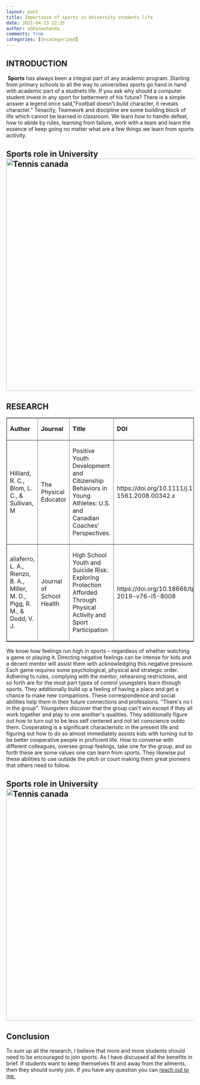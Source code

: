 ```yaml
---
layout: post
title: Importance of sports in University students life
date: 2021-04-13 22:35
author: abhinavhanda
comments: true
categories: [Uncategorized]
---
```

<h2>INTRODUCTION</h2>
<p class="rtejustify"> <b>Sports</b> has always been a integral part of any academic program. Starting from primary schools to all the way to universities sports go hand in hand with academic part of a studnets life. If you ask why should a computer student invest in any sport for betterment of his future? There is a simple answer a legend once said,"Football doesn't build character, it reveals character." Tenacity, Teamwork and discipline are some building block of life which cannot be learned in classroom. We learn how to handle defeat, how to abide by rules, learning from failure, work with a team and learn the essence of keep going no matter what are a few things we learn from sports acitivity. </p>
<h2 class="rtejustify">Sports role in University<img class="alignnone size-full wp-image-609" src="https://www.jbcnschool.edu.in/wp-content/uploads/2017/10/character-building-traits.jpg" alt="Tennis canada" width="1302" height="621" />

<h2>RESEARCH</h2>


<table border="1" cellspacing="0" cellpadding="0">
<tbody>
<tr>
<td>
<p class="rtejustify"><strong>Author</strong></p>
</td>
<td>
<p class="rtejustify"><strong>Journal</strong></p>
</td>
  <td>
<p class="rtejustify"><strong>Title</strong></p>
</td>
    <td>
<p class="rtejustify"><strong>DOI</strong></p>
</td>
</tr>
<tr>
<td>
<p class="rtejustify">Hilliard, R. C., Blom, L. C., & Sullivan, M</p>
</td>
<td>
<p class="rtejustify">The Physical Educator</p>
</td>
  <td>
<p class="rtejustify">Positive Youth Development and Citizenship Behaviors in Young Athletes: U.S. and Canadian Coaches’ Perspectives.</p>
</td>
      <td>
        <p class="rtejustify"> https://doi.org/10.1111/j.1746-1561.2008.00342.x </p>
</td>
</tr>
<tr>
<td>
<p class="rtejustify">aliaferro, L. A., Rienzo, B. A., Miller, M. D., Pigg, R. M., & Dodd, V. J.</p>
</td>
<td>
<p class="rtejustify">Journal of School Health</p>
</td>
  <td>
<p class="rtejustify">High School Youth and Suicide Risk: Exploring Protection Afforded Through Physical Activity and Sport Participation</p>
</td>
    <td>
      <p class="rtejustify"> https://doi.org/10.18666/tpe-2019-v76-i5-8008 </p>
</td>
</tr>

</tbody>
</table>



<p>We know how feelings run high in sports – regardless of whether watching a game or playing it. Directing
negative feelings can be intense for kids and a decent mentor will assist them with acknowledging this
negative pressure. Each game requires some psychological, physical and strategic order. Adhering to
rules, complying with the mentor, rehearsing restrictions, and so forth are for the most part types of
control youngsters learn through sports. They additionally build up a feeling of having a place and get a
chance to make new companions. These correspondence and social abilities help them in their future
connections and professions. "There's no I in the group". Youngsters discover that the group can't win
except if they all work together and play to one another's qualities. They additionally figure out how to
turn out to be less self centered and not let conscience outdo them. Cooperating is a significant
characteristic in the present life and figuring out how to do so almost immediately assists kids with
turning out to be better cooperative people in proficient life. How to converse with different colleagues,
oversee group feelings, take one for the group, and so forth these are some values one can learn from
sports. They likewise put these abilities to use outside the pitch or court making them great pioneers that
others need to follow.</p>


<h2 class="rtejustify">Sports role in University<img class="alignnone size-full wp-image-609" src="https://www.tenniscanada.com/wp-content/uploads/2020/02/NGA_5294.jpg" alt="Tennis canada" width="1302" height="621" /></h2>
<h2><strong>Conclusion</strong></h2>
<p>To sum up all the research, I believe that more and more students should need to be encouraged to join
sports. As I have discussed all the benefits in brief. If students want to keep themselves fit and away from
the ailments, then they should surely join. If you have any question you can 
<a href="https://abhinavhanda21.github.io/">reach out to me.</a></p>





